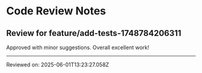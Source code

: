 # Code Review Notes

## Review for feature/add-tests-1748784206311

Approved with minor suggestions. Overall excellent work!

---
Reviewed on: 2025-06-01T13:23:27.058Z